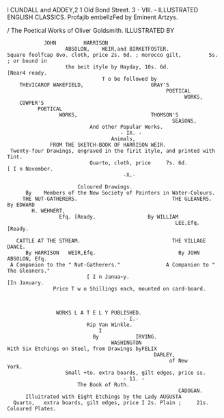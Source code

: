 l               CUNDALL
                     and ADDEY,2 1 Old Bond Street.                                       3
                           - VIII. -
                ILLUSTRATED ENGLISH CLASSICS.
                        Profajib embellzFed by Eminent Artzys.


/     The Poetical Works of Oliver Goldsmith.
                                       ILLUSTRATED BY

                JOHN         HARRISON
                       ABSOLON,    WEIR,and BIRKETFOSTER.
    Square foolfcap 8vo. cloth, price 2s. 6d. ; morocco gilt,         5s. ; or bound in
                       the beit ityle by Hayday, 10s. 6d.                  [Near4 ready.
                                   T o be followed by
        THEVICAROF WAKEFIELD,                      GRAY'S
                                                        POETICAL
                                                              WORKS,
        COWPER'S
              POETICAL
                     WORKS,                        THOMSON'S
                                                          SEASONS,
                               And other Popular Works.
                                         - IX. -
                                      Animals,
                  FROM THE SKETCH-BOOK OF HARRISON WEIR.
     Twenty-four Drawings, engraved in the firit ityle, and printed with Tint.
                               Quarto, cloth, price     7s. 6d.           [ I n November.
                                          -X.-

                           Coloured Drawings.
          By    Members of the New Society of Painters in Water-Colours.
         THE NUT-GATHERERS.                               THE GLEANERS.
    By EDWARD
            H. WEHNERT,
                     Efq. [Ready.                 By WILLIAM
                                                           LEE,Efq.                [Ready.

       CATTLE AT THE STREAM.                              THE VILLAGE DANCE.
          By HARRISON   WEIR,Efq.                           By JOHN ABSOLON, Efq.
     A Companion to the " Nut-Gatherers."               A Companion to " The Gleaners."
                              [ I n Janua~y.                                  [In January.
                   Price T w o Shillings each, mounted on card-board.



                    WORKS L A T E L Y PUBLISHED.
                                          - I.-
                              Rip Van Winkle.
                                  I
                                By            IRVING.
                                      WASHINGTON
    With Six Etchings on Steel, from Drawings byFELIX
                                                    DARLEY,
                                                         of New                     York.
                       Small +to. extra boards, gilt edges, price ss.
                                          - 11. -
                           The Book of Ruth.
                                                            CADOGAN.
          Illuitrated with Eight Etchings by the Lady AUGUSTA
      Quarto,   extra boards, gilt edges, price I 2s. Plain ;     21s. Coloured Plates.
